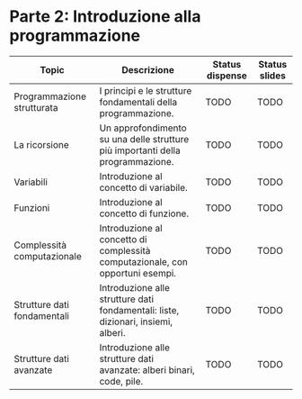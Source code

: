 # Parte 2: Introduzione alla programmazione

| Topic                       | Descrizione                                                                       | Status dispense | Status slides |
| --------------------------- | --------------------------------------------------------------------------------- | --------------- | ------------- |
| Programmazione strutturata  | I principi e le strutture fondamentali della programmazione.                      | TODO            | TODO          |
| La ricorsione               | Un approfondimento su una delle strutture più importanti della programmazione.    | TODO            | TODO          |
| Variabili                   | Introduzione al concetto di variabile.                                            | TODO            | TODO          |
| Funzioni                    | Introduzione al concetto di funzione.                                             | TODO            | TODO          |
| Complessità computazionale  | Introduzione al concetto di complessità computazionale, con opportuni esempi.     | TODO            | TODO          |
| Strutture dati fondamentali | Introduzione alle strutture dati fondamentali: liste, dizionari, insiemi, alberi. | TODO            | TODO          |
| Strutture dati avanzate     | Introduzione alle strutture dati avanzate: alberi binari, code, pile.             | TODO            | TODO          |
